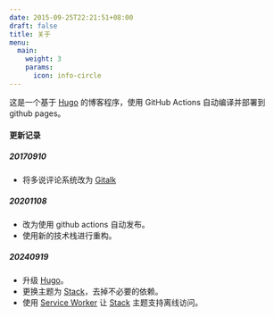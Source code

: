 ```yaml
---
date: 2015-09-25T22:21:51+08:00
draft: false
title: 关于
menu:
  main:
    weight: 3
    params:
      icon: info-circle
---
```


这是一个基于 [Hugo](https://gohugo.io/) 的博客程序，使用 GitHub Actions 自动编译并部署到 github pages。

#### 更新记录

##### 20170910

- 将多说评论系统改为 [Gitalk](https://gitalk.github.io/)

##### 20201108

- 改为使用 github actions 自动发布。
- 使用新的技术栈进行重构。

##### 20240919

- 升级 [Hugo](https://gohugo.io/)。
- 更换主题为 [Stack](https://github.com/xiaoxiyao/hugo-theme-stack)，去掉不必要的依赖。
- 使用 [Service Worker](https://developer.mozilla.org/zh-CN/docs/Web/API/Service_Worker_API) 让 [Stack](https://github.com/xiaoxiyao/hugo-theme-stack) 主题支持离线访问。
